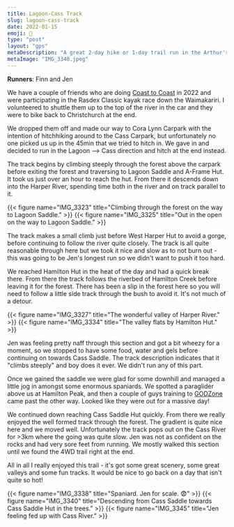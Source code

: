 ```yaml
---
title: Lagoon-Cass Track
slug: lagoon-cass-track
date: 2022-01-15
emoji: 🏃
type: "post"
layout: "gps"
metaDescription: "A great 2-day hike or 1-day trail run in the Arthur's Pass area. 37km, 7hr trip when running."
metaImage: "IMG_3340.jpeg"
---
```


__Runners__: Finn and Jen

We have a couple of friends who are doing [Coast to Coast](https://www.coasttocoast.co.nz/) in 2022 and were participating in the Rasdex Classic kayak race down the Waimakariri. I volunteered to shuttle them up to the top of the river in the car and they were to bike back to Christchurch at the end.

We dropped them off and made our way to Cora Lynn Carpark with the intention of hitchhiking around to the Cass Carpark, but unfortunately no one picked us up in the 45min that we tried to hitch in. We gave in and decided to run in the Lagoon --> Cass direction and hitch at the end instead.

The track begins by climbing steeply through the forest above the carpark before exiting the forest and traversing to Lagoon Saddle and A-Frame Hut. It took us just over an hour to reach the hut. From there it descends down into the Harper River, spending time both in the river and on track parallel to it.

{{< figure name="IMG_3323" title="Climbing through the forest on the way to Lagoon Saddle." >}}
{{< figure name="IMG_3325" title="Out in the open on the way to Lagoon Saddle." >}}

The track makes a small climb just before West Harper Hut to avoid a gorge, before continuing to follow the river quite closely. The track is all quite reasonable through here but we took it nice and slow as to not burn out - this was going to be Jen's longest run so we didn't want to push it too hard.

We reached Hamilton Hut in the heat of the day and had a quick break there. From there the track follows the riverbed of Hamilton Creek before leaving it for the forest. There has been a slip in the forest here so you will need to follow a little side track through the bush to avoid it. It's not much of a detour.

{{< figure name="IMG_3327" title="The wonderful valley of Harper River." >}}
{{< figure name="IMG_3334" title="The valley flats by Hamilton Hut." >}}

Jen was feeling pretty naff through this section and got a bit wheezy for a moment, so we stopped to have some food, water and gels before continuing on towards Cass Saddle. The track description indicates that it "climbs steeply" and boy does it ever. We didn't run any of this part.

Once we gained the saddle we were glad for some downhill and managed a little jog in amongst some enormous spaniards. We spotted a paraglider above us at Hamilton Peak, and then a couple of guys training to [GODZone](https://www.godzoneadventure.com/) came past the other way. Looked like they were out for a massive day!

We continued down reaching Cass Saddle Hut quickly. From there we really enjoyed the well formed track through the forest. The gradient is quite nice here and we moved well. Unfortunately the track pops out on the Cass River for >3km where the going was quite slow. Jen was not as confident on the rocks and had very sore feet from running. We mostly walked this section until we found the 4WD trail right at the end.

All in all I really enjoyed this trail - it's got some great scenery, some great valleys and some fun tracks. It would be nice to go back on a day that isn't quite so hot!

{{< figure name="IMG_3338" title="Spaniard. Jen for scale. 😨" >}}
{{< figure name="IMG_3340" title="Descending from Cass Saddle towards Cass Saddle Hut in the trees." >}}
{{< figure name="IMG_3345" title="Jen feeling fed up with Cass River." >}}
